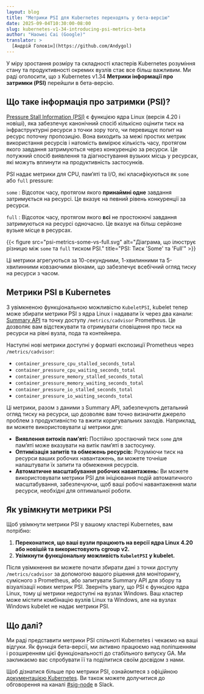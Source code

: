 ```yaml
---
layout: blog
title: "Метрики PSI для Kubernetes переходять у бета-версію"
date: 2025-09-04T10:30:00-08:00
slug: kubernetes-v1-34-introducing-psi-metrics-beta
author: "Haowei Cai (Google)"
translator: >
  [Андрій Головін](https://github.com/Andygol)
---
```


У міру зростання розміру та складності кластерів Kubernetes розуміння стану та продуктивності окремих вузлів стає все більш важливим. Ми раді оголосити, що з Kubernetes v1.34 **Метрики інформації про затримки (PSI)** перейшли в бета-версію.

## Що таке інформація про затримки (PSI)?

[Pressure Stall Information (PSI)](https://docs.kernel.org/accounting/psi.html) є функцією ядра Linux (версія 4.20 і новіші), яка забезпечує канонічний спосіб кількісно оцінити тиск на інфраструктурні ресурси з точки зору того, чи перевищує попит на ресурс поточну пропозицію. Вона виходить за межі простих метрик використання ресурсів і натомість вимірює кількість часу, протягом якого завдання затримуються через конкуренцію за ресурси. Це потужний спосіб виявлення та діагностування вузьких місць у ресурсах, які можуть вплинути на продуктивність застосунків.

PSI надає метрики для CPU, памʼяті та I/O, які класифікуються як `some` або `full` pressure:

`some`
: Відсоток часу, протягом якого **принаймні одне** завдання затримується на ресурсі. Це вказує на певний рівень конкуренції за ресурси.

`full`
: Відсоток часу, протягом якого **всі** не простоюючі завдання затримуються на ресурсі одночасно. Це вказує на більш серйозне вузьке місце в ресурсах.

{{< figure src="psi-metrics-some-vs-full.svg" alt="Діаграма, що ілюструє різницю між `some` та `full` тиском PSI." title="PSI: Тиск 'Some' та 'Full'" >}}

Ці метрики агрегуються за 10-секундними, 1-хвилинними та 5-хвилинними ковзаючими вікнами, що забезпечує всебічний огляд тиску на ресурси з часом.

## Метрики PSI в Kubernetes

З увімкненою функціональною можливістю `KubeletPSI`, kubelet тепер може збирати метрики PSI з ядра Linux і надавати їх через два канали: [Summary API](/docs/reference/instrumentation/node-metrics#summary-api-source) та точку доступу `/metrics/cadvisor` Prometheus. Це дозволяє вам відстежувати та отримувати сповіщення про тиск на ресурси на рівні вузла, пода та контейнера.

Наступні нові метрики доступні у форматі експозиції Prometheus через `/metrics/cadvisor`:

*   `container_pressure_cpu_stalled_seconds_total`
*   `container_pressure_cpu_waiting_seconds_total`
*   `container_pressure_memory_stalled_seconds_total`
*   `container_pressure_memory_waiting_seconds_total`
*   `container_pressure_io_stalled_seconds_total`
*   `container_pressure_io_waiting_seconds_total`

Ці метрики, разом з даними з Summary API, забезпечують детальний огляд тиску на ресурси, що дозволяє вам точно визначити джерело проблем з продуктивністю та вжити коригувальних заходів. Наприклад, ви можете використовувати ці метрики для:

*   **Виявлення витоків памʼяті:** Постійно зростаючий тиск `some` для памʼяті може вказувати на витік памʼяті в застосунку.
*   **Оптимізація запитів та обмежень ресурсів:** Розуміючи тиск на ресурси ваших робочих навантажень, ви можете точніше налаштувати їх запити та обмеження ресурсів.
*   **Автоматичне масштабування робочих навантажень:** Ви можете використовувати метрики PSI для ініціювання подій автоматичного масштабування, забезпечуючи, щоб ваші робочі навантаження мали ресурси, необхідні для оптимальної роботи.

## Як увімкнути метрики PSI

Щоб увімкнути метрики PSI у вашому кластері Kubernetes, вам потрібно:

1.  **Переконатися, що ваші вузли працюють на версії ядра Linux 4.20 або новішій та використовують cgroup v2.**
2.  **Увімкнути функціональну можливість `KubeletPSI` у kubelet.**

Після увімкнення ви можете почати збирати дані з точки доступу `/metrics/cadvisor` за допомогою вашого рішення для моніторингу, сумісного з Prometheus, або запитувати Summary API для збору та візуалізації нових метрик PSI. Зверніть увагу, що PSI є функцією ядра Linux, тому ці метрики недоступні на вузлах Windows. Ваш кластер може містити комбінацію вузлів Linux та Windows, але на вузлах Windows kubelet не надає метрики PSI.

## Що далі?

Ми раді представити метрики PSI спільноті Kubernetes і чекаємо на ваші відгуки. Як функція бета-версії, ми активно працюємо над поліпшенням і розширенням цієї функціональності до стабільного випуску GA. Ми закликаємо вас спробувати її та поділитися своїм досвідом з нами.

Щоб дізнатися більше про метрики PSI, ознайомтеся з офіційною [документацією Kubernetes](/docs/reference/instrumentation/understand-psi-metrics/). Ви також можете долучитися до обговорення на каналі [#sig-node](https://kubernetes.slack.com/messages/sig-node) в Slack.
